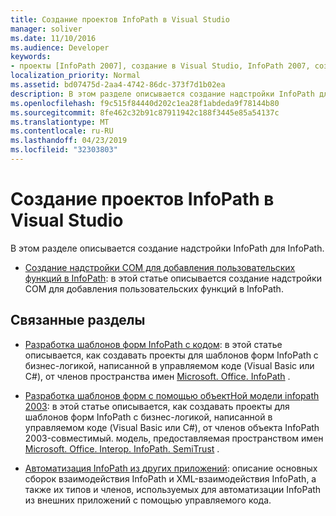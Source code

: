 ```yaml
---
title: Создание проектов InfoPath в Visual Studio
manager: soliver
ms.date: 11/10/2016
ms.audience: Developer
keywords:
- проекты [InfoPath 2007], создание в Visual Studio, InfoPath 2007, создание проектов в Visual Studio
localization_priority: Normal
ms.assetid: bd07475d-2aa4-4742-86dc-373f7d1b02ea
description: В этом разделе описывается создание надстройки InfoPath для InfoPath.
ms.openlocfilehash: f9c515f84440d202c1ea28f1abdeda9f78144b80
ms.sourcegitcommit: 8fe462c32b91c87911942c188f3445e85a54137c
ms.translationtype: MT
ms.contentlocale: ru-RU
ms.lasthandoff: 04/23/2019
ms.locfileid: "32303803"
---
```

# <a name="creating-infopath-projects-in-visual-studio"></a>Создание проектов InfoPath в Visual Studio

В этом разделе описывается создание надстройки InfoPath для InfoPath. 

- [Создание надстройки COM для добавления пользовательских функций в InfoPath](how-to-create-a-com-add-in-to-add-custom-features-to-infopath.md): в этой статье описывается создание надстройки COM для добавления пользовательских функций в InfoPath.
    
## <a name="related-sections"></a>Связанные разделы

- [Разработка шаблонов форм InfoPath с кодом](https://msdn.microsoft.com/library/b43ada73-349d-498f-a8bb-e8fd5020d207%28Office.15%29.aspx): в этой статье описывается, как создавать проекты для шаблонов форм InfoPath с бизнес-логикой, написанной в управляемом коде (Visual Basic или C#), от членов пространства имен [Microsoft. Office. InfoPath](https://msdn.microsoft.com/library/Microsoft.Office.InfoPath.aspx) . 
    
- [Разработка шаблонов форм с помощью объектНой модели infopath 2003](https://msdn.microsoft.com/library/c74cbcd0-4fe6-4eb7-a05c-f61e1868c42b%28Office.15%29.aspx): в этой статье описывается, как создавать проекты для шаблонов форм InfoPath с бизнес-логикой, написанной в управляемом коде (Visual Basic или C#), от членов объекта InfoPath 2003-совместимый. модель, предоставляемая пространством имен [Microsoft. Office. Interop. InfoPath. SemiTrust](https://msdn.microsoft.com/library/Microsoft.Office.Interop.InfoPath.SemiTrust.aspx) . 
    
- [Автоматизация InfoPath из других приложений](automating-infopath-from-other-applications.md): описание основных сборок взаимодействия InfoPath и XML-взаимодействия InfoPath, а также их типов и членов, используемых для автоматизации InfoPath из внешних приложений с помощью управляемого кода.
    

